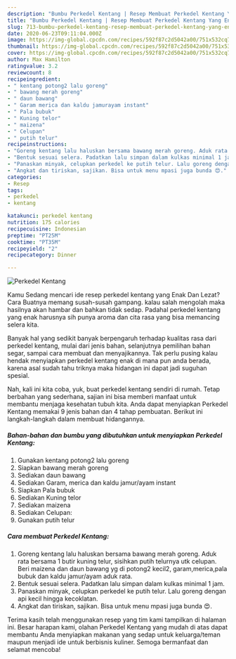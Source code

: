 ```yaml
---
description: "Bumbu Perkedel Kentang | Resep Membuat Perkedel Kentang Yang Enak Dan Mudah"
title: "Bumbu Perkedel Kentang | Resep Membuat Perkedel Kentang Yang Enak Dan Mudah"
slug: 713-bumbu-perkedel-kentang-resep-membuat-perkedel-kentang-yang-enak-dan-mudah
date: 2020-06-23T09:11:04.000Z
image: https://img-global.cpcdn.com/recipes/592f87c2d5042a00/751x532cq70/perkedel-kentang-foto-resep-utama.jpg
thumbnail: https://img-global.cpcdn.com/recipes/592f87c2d5042a00/751x532cq70/perkedel-kentang-foto-resep-utama.jpg
cover: https://img-global.cpcdn.com/recipes/592f87c2d5042a00/751x532cq70/perkedel-kentang-foto-resep-utama.jpg
author: Max Hamilton
ratingvalue: 3.2
reviewcount: 8
recipeingredient:
- " kentang potong2 lalu goreng"
- " bawang merah goreng"
- " daun bawang"
- " Garam merica dan kaldu jamurayam instant"
- " Pala bubuk"
- " Kuning telor"
- " maizena"
- " Celupan"
- " putih telur"
recipeinstructions:
- "Goreng kentang lalu haluskan bersama bawang merah goreng. Aduk rata bersama 1 butir kuning telur, sisihkan putih telurnya utk celupan. Beri maizena dan daun bawang yg di potong2 kecil2, garam,merica,pala bubuk dan kaldu jamur/ayam aduk rata."
- "Bentuk sesuai selera. Padatkan lalu simpan dalam kulkas minimal 1 jam."
- "Panaskan minyak, celupkan perkedel ke putih telur. Lalu goreng dengan api kecil hingga kecoklatan."
- "Angkat dan tiriskan, sajikan. Bisa untuk menu mpasi juga bunda 😍."
categories:
- Resep
tags:
- perkedel
- kentang

katakunci: perkedel kentang 
nutrition: 175 calories
recipecuisine: Indonesian
preptime: "PT25M"
cooktime: "PT35M"
recipeyield: "2"
recipecategory: Dinner

---
```



![Perkedel Kentang](https://img-global.cpcdn.com/recipes/592f87c2d5042a00/751x532cq70/perkedel-kentang-foto-resep-utama.jpg)

Kamu Sedang mencari ide resep perkedel kentang yang Enak Dan Lezat? Cara Buatnya memang susah-susah gampang. kalau salah mengolah maka hasilnya akan hambar dan bahkan tidak sedap. Padahal perkedel kentang yang enak harusnya sih punya aroma dan cita rasa yang bisa memancing selera kita.

Banyak hal yang sedikit banyak berpengaruh terhadap kualitas rasa dari perkedel kentang, mulai dari jenis bahan, selanjutnya pemilihan bahan segar, sampai cara membuat dan menyajikannya. Tak perlu pusing kalau hendak menyiapkan perkedel kentang enak di mana pun anda berada, karena asal sudah tahu triknya maka hidangan ini dapat jadi suguhan spesial.




Nah, kali ini kita coba, yuk, buat perkedel kentang sendiri di rumah. Tetap berbahan yang sederhana, sajian ini bisa memberi manfaat untuk membantu menjaga kesehatan tubuh kita. Anda dapat menyiapkan Perkedel Kentang memakai 9 jenis bahan dan 4 tahap pembuatan. Berikut ini langkah-langkah dalam membuat hidangannya.

<!--inarticleads1-->

##### Bahan-bahan dan bumbu yang dibutuhkan untuk menyiapkan Perkedel Kentang:

1. Gunakan  kentang potong2 lalu goreng
1. Siapkan  bawang merah goreng
1. Sediakan  daun bawang
1. Sediakan  Garam, merica dan kaldu jamur/ayam instant
1. Siapkan  Pala bubuk
1. Sediakan  Kuning telor
1. Sediakan  maizena
1. Sediakan  Celupan:
1. Gunakan  putih telur




<!--inarticleads2-->

##### Cara membuat Perkedel Kentang:

1. Goreng kentang lalu haluskan bersama bawang merah goreng. Aduk rata bersama 1 butir kuning telur, sisihkan putih telurnya utk celupan. Beri maizena dan daun bawang yg di potong2 kecil2, garam,merica,pala bubuk dan kaldu jamur/ayam aduk rata.
1. Bentuk sesuai selera. Padatkan lalu simpan dalam kulkas minimal 1 jam.
1. Panaskan minyak, celupkan perkedel ke putih telur. Lalu goreng dengan api kecil hingga kecoklatan.
1. Angkat dan tiriskan, sajikan. Bisa untuk menu mpasi juga bunda 😍.




Terima kasih telah menggunakan resep yang tim kami tampilkan di halaman ini. Besar harapan kami, olahan Perkedel Kentang yang mudah di atas dapat membantu Anda menyiapkan makanan yang sedap untuk keluarga/teman maupun menjadi ide untuk berbisnis kuliner. Semoga bermanfaat dan selamat mencoba!
